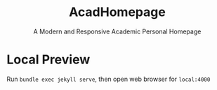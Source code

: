
<h1 align="center">
AcadHomepage
</h1>

<p align="center">A Modern and Responsive Academic Personal Homepage</p>


# Local Preview
Run `bundle exec jekyll serve`, then open web browser for `local:4000`